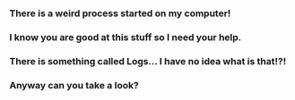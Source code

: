 ### There is a weird process started on my computer!
### I know you are good at this stuff so I need your help.
### There is something called Logs... I have no idea what is that!?! 
### Anyway can you take a look?
